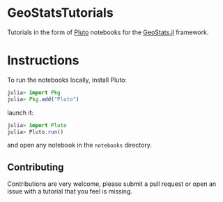 # GeoStatsTutorials

Tutorials in the form of [Pluto](https://github.com/fonsp/Pluto.jl) notebooks
for the [GeoStats.jl](https://github.com/juliohm/GeoStats.jl) framework.

# Instructions

To run the notebooks locally, install Pluto:

```julia
julia> import Pkg
julia> Pkg.add("Pluto")
```

launch it:

```julia
julia> import Pluto
julia> Pluto.run()
```

and open any notebook in the `notebooks` directory.

## Contributing

Contributions are very welcome, please submit a pull request or open an issue
with a tutorial that you feel is missing.
